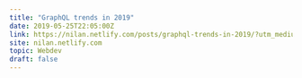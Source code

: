 ```yaml
---
title: "GraphQL trends in 2019"
date: 2019-05-25T22:05:00Z
link: https://nilan.netlify.com/posts/graphql-trends-in-2019/?utm_medium=RSS&utm_source=hune
site: nilan.netlify.com
topic: Webdev
draft: false
---
```

